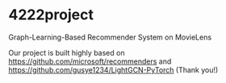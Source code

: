 # 4222project
Graph-Learning-Based Recommender System on MovieLens

Our project is built highly based on https://github.com/microsoft/recommenders and https://github.com/gusye1234/LightGCN-PyTorch (Thank you!)
